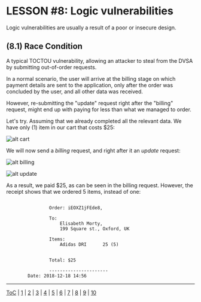 # LESSON #8: Logic vulnerabilities
Logic vulnerabilities are usually a result of a poor or insecure design. 

## (8.1) Race Condition

A typical TOCTOU vulnerability, allowing an attacker to steal from the DVSA by submitting out-of-order requests.

In a normal scenario, the user will arrive at the billing stage on which payment details are sent to the application, only after the order was concluded by the user, and all other data was received.

However, re-submitting the "update" request right after the "billing" request, might end up with paying for less than what we managed to order.

Let's try. Assuming that we already completed all the relevant data. We have only (1) item in our cart that costs $25:

![alt cart](https://i.imgur.com/8H60Bym.png)

We will now send a *billing* request, and right after it an *update* request:

![alt billing](https://i.imgur.com/pNHnDM5.png)


![alt update](https://i.imgur.com/zuKCYDb.png)


As a result, we paid $25, as can be seen in the billing request. However, the receipt shows that we ordered 5 items, instead of one:

```

                Order: iEOXZ1jFEde8,
                
                To: 
                    Elisabeth Morty,
                    199 Square st., Oxford, UK
                
                Items:
                    Adidas DRI		25 (5)
		
                
                Total: $25

            	----------------------
		Date: 2018-12-18 14:56
```

- - -
[ToC](../LESSONS/README.md) | [1](../LESSONS/LESSON_01.md) | [2](../LESSONS/LESSON_02.md) | [3](../LESSONS/LESSON_03.md) | [4](../LESSONS/LESSON_04.md) | [5](../LESSONS/LESSON_05.md) | [6](../LESSONS/LESSON_06.md) | [7](../LESSONS/LESSON_07.md) | [8](../LESSONS/LESSON_08.md) | [9](../LESSONS/LESSON_09.md) | [10](../LESSONS/LESSON_10.md)
